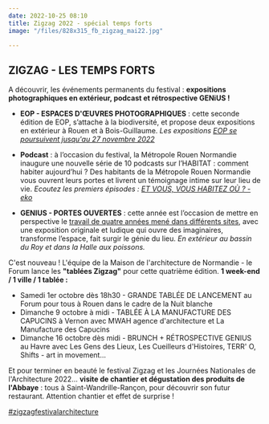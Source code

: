 ```yaml
---
date: 2022-10-25 08:10
title: Zigzag 2022 - spécial temps forts
image: "/files/828x315_fb_zigzag_mai22.jpg"

---
```

## ZIGZAG - LES TEMPS FORTS

A découvrir, les événements permanents du festival : **expositions photographiques en extérieur, podcast et rétrospective GENiUS !**

* **EOP - ESPACES D'ŒUVRES PHOTOGRAPHIQUES** : cette seconde édition de EOP, s’attache à la biodiversité, et propose deux expositions en extérieur à Rouen et à Bois-Guillaume. _Les expositions_ [_EOP se poursuivent jusqu'au 27 novembre 2022_](http://man-leforum.fr/maison-de-l-architecture/projets-hors-les-murs/eop/)


* **Podcast** : à l’occasion du festival, la Métropole Rouen Normandie inaugure une nouvelle série de 10 podcasts sur l’HABITAT : comment habiter aujourd’hui ? Des habitants de la Métropole Rouen Normandie vous ouvrent leurs portes et livrent un témoignage intime sur leur lieu de vie. _Ecoutez les premiers épisodes :_ [_ET VOUS, VOUS HABITEZ OÙ ? - eko_](https://podcasts.metropole-rouen-normandie.fr/et-vous-vous-habitez-ou-89b71962/#episodes)


* **GENIUS - PORTES OUVERTES** : cette année est l’occasion de mettre en perspective le [travail de quatre années mené dans différents sites](http://man-leforum.fr/maison-de-l-architecture/installations-ephemeres/), avec une exposition originale et ludique qui ouvre des imaginaires, transforme l’espace, fait surgir le génie du lieu. _En extérieur au bassin du Roy et dans la Halle aux poissons._

C'est nouveau ! L'équipe de la Maison de l'architecture de Normandie - le Forum lance les **"tablées Zigzag"** pour cette quatrième édition. **1 week-end / 1 ville / 1 tablée :**

* Samedi 1er octobre dès 18h30 - GRANDE TABLÉE DE LANCEMENT au Forum pour tous à Rouen dans le cadre de la Nuit blanche
* Dimanche 9 octobre à midi - TABLÉE À LA MANUFACTURE DES CAPUCINS à Vernon avec MWAH agence d'architecture et La Manufacture des Capucins
* Dimanche 16 octobre dès midi - BRUNCH + RÉTROSPECTIVE GENIUS au Havre avec Les Gens des Lieux, Les Cueilleurs d'Histoires, TERR' O, Shifts - art in movement...

Et pour terminer en beauté le festival Zigzag et les Journées Nationales de l'Architecture 2022... **visite de chantier et dégustation des produits de l'Abbaye** : tous à Saint-Wandrille-Rançon, pour découvrir son futur restaurant. Attention chantier et effet de surprise !

[#zigzagfestivalarchitecture]()